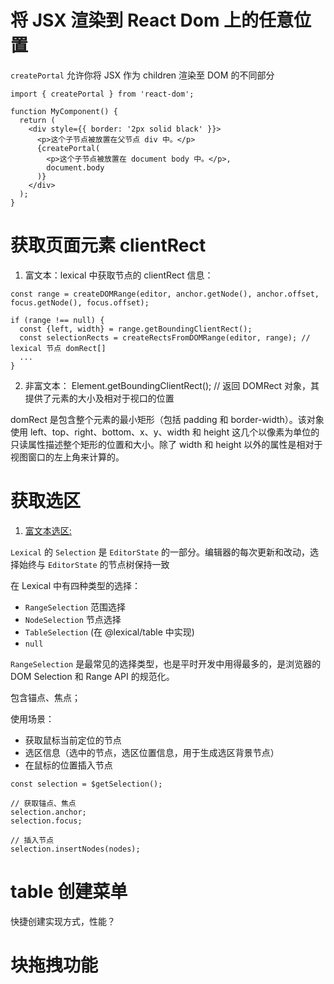 # 将 JSX 渲染到 React Dom 上的任意位置

`createPortal` 允许你将 JSX 作为 children 渲染至 DOM 的不同部分

```
import { createPortal } from 'react-dom';

function MyComponent() {
  return (
    <div style={{ border: '2px solid black' }}>
      <p>这个子节点被放置在父节点 div 中。</p>
      {createPortal(
        <p>这个子节点被放置在 document body 中。</p>,
        document.body
      )}
    </div>
  );
}
```

# 获取页面元素 clientRect

1. 富文本：lexical 中获取节点的 clientRect 信息：

```
const range = createDOMRange(editor, anchor.getNode(), anchor.offset, focus.getNode(), focus.offset);

if (range !== null) {
  const {left, width} = range.getBoundingClientRect();
  const selectionRects = createRectsFromDOMRange(editor, range); // lexical 节点 domRect[]
  ...
}
```

2. 非富文本：
   Element.getBoundingClientRect(); // 返回 DOMRect 对象，其提供了元素的大小及相对于视口的位置

domRect 是包含整个元素的最小矩形（包括 padding 和 border-width）。该对象使用 left、top、right、bottom、x、y、width 和 height 这几个以像素为单位的只读属性描述整个矩形的位置和大小。除了 width 和 height 以外的属性是相对于视图窗口的左上角来计算的。


# 获取选区

1. [富文本选区:](https://lexical.dev/docs/concepts/selection#working-with-selection) 

`Lexical` 的 `Selection` 是 `EditorState` 的一部分。编辑器的每次更新和改动，选择始终与 `EditorState` 的节点树保持一致

在 Lexical 中有四种类型的选择：
- `RangeSelection` 范围选择
- `NodeSelection` 节点选择
- `TableSelection` (在 @lexical/table 中实现)
- `null`

`RangeSelection` 是最常见的选择类型，也是平时开发中用得最多的，是浏览器的 DOM Selection 和 Range API 的规范化。

包含锚点、焦点；

使用场景：
- 获取鼠标当前定位的节点
- 选区信息（选中的节点，选区位置信息，用于生成选区背景节点）
- 在鼠标的位置插入节点

```
const selection = $getSelection();

// 获取锚点、焦点
selection.anchor;
selection.focus;

// 插入节点
selection.insertNodes(nodes);
```


# table 创建菜单
快捷创建实现方式，性能？


# 块拖拽功能

